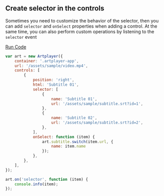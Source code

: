 ## Create selector in the controls

Sometimes you need to customize the behavior of the selector, then you can add `selector` and `onSelect` properties when adding a control. At the same time, you can also perform custom operations by listening to the `selector` event

[Run Code](/Question.selector)

```js
var art = new Artplayer({
    container: '.artplayer-app',
    url: '/assets/sample/video.mp4',
    controls: [
        {
            position: 'right',
            html: 'Subtitle 01',
            selector: [
                {
                    name: 'Subtitle 01',
                    url: '/assets/sample/subtitle.srt?id=1',
                },
                {
                    name: 'Subtitle 02',
                    url: '/assets/sample/subtitle.srt?id=2',
                },
            ],
            onSelect: function (item) {
                art.subtitle.switch(item.url, {
                    name: item.name
                });
            },
        },
    ],
});

art.on('selector', function (item) {
    console.info(item);
});
```
